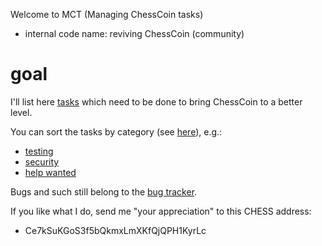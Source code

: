 Welcome to MCT (Managing ChessCoin tasks)
* internal code name: reviving ChessCoin (community)

# goal
I'll list here [tasks](https://github.com/chess-fan/MCT/issues) which need to be done to bring ChessCoin to a better level.

You can sort the tasks by category (see [here](https://github.com/chess-fan/MCT/labels)), e.g.:
* [testing](https://github.com/chess-fan/MCT/labels/testing)
* [security](https://github.com/chess-fan/MCT/labels/security)
* [help wanted](https://github.com/chess-fan/MCT/labels/help%20wanted)

Bugs and such still belong to the [bug tracker](https://github.com/coinforchess/chesscoin/issues).

If you like what I do, send me "your appreciation" to this CHESS address:
* Ce7kSuKGoS3f5bQkmxLmXKfQjQPH1KyrLc

